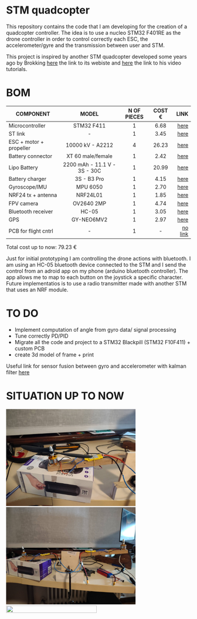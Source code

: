 # STM quadcopter

This repository contains the code that I am developing for the creation of a quadcopter controller. The idea is to use a nucleo STM32 F401RE as the drone controller in order to control correctly each ESC, the accelerometer/gyre and the transmission between user and STM.

This project is inspired by another STM quadcopter developed some years ago by Brokking [here](http://www.brokking.net/ymfc-32_main.html) the link to its webiste and [here](https://www.youtube.com/user/MacPuffdog) the link to his video tutorials.

# BOM

| **COMPONENT**           | **MODEL**                    | **N OF PIECES** | **COST €**| **LINK** |
| ----------------------- |:----------------------------:|:---------------:|:---------:| --------:|
| Microcontroller         | STM32 F411                   | 1               | 6.68      | [here](https://it.aliexpress.com/item/32792513237.html?spm=a2g0s.9042311.0.0.74a34c4dBViBGv)
| ST link                 | -                            | 1               | 3.45      | [here](https://it.aliexpress.com/item/32792513237.html?spm=a2g0s.9042311.0.0.74a34c4dBViBGv)
| ESC + motor + propeller | 10000 kV - A2212             | 4               | 26.23     | [here](https://it.aliexpress.com/item/4000443619541.html?spm=a2g0s.9042311.0.0.27424c4d62Gi67)
| Battery connector       | XT 60 male/female            | 1               | 2.42      | [here](https://it.aliexpress.com/item/33004745121.html?spm=a2g0s.9042311.0.0.27424c4dqASuNE)
| Lipo Battery            | 2200 mAh - 11.1 V - 3S - 30C | 1               | 20.99     | [here](https://www.amazon.it/gp/product/B08H861N2P/ref=ppx_yo_dt_b_asin_title_o05_s00?ie=UTF8&psc=1)
| Battery charger         | 3S - B3 Pro                  | 1               | 4.15      | [here](https://it.aliexpress.com/item/4000917057193.html?spm=a2g0s.9042311.0.0.27424c4dGhvzAx)
| Gyroscope/IMU           | MPU 6050                     | 1               | 2.70      | [here](https://www.ebay.it/itm/253105882143)
| NRF24 tx + antenna      | NRF24L01                     | 1               | 1.85      | [here](https://it.aliexpress.com/item/32272725011.html?spm=a2g0s.9042311.0.0.74a34c4dBViBGv)
| FPV camera              | OV2640 2MP                   | 1               | 4.74      | [here](https://it.aliexpress.com/item/33046344720.html?spm=a2g0s.9042311.0.0.34784c4d8o1aSF)
| Bluetooth receiver      | HC-05                        | 1               | 3.05      | [here](https://it.aliexpress.com/item/1005001636656116.html?spm=a2g0s.9042311.0.0.27424c4d7co4l5)
| GPS                     | GY-NEO6MV2                   | 1               | 2.97      | [here](https://it.aliexpress.com/item/1005001635722164.html?spm=a2g0o.productlist.0.0.2cda6cbasI9OK1&algo_pvid=14b9cbef-8043-4b47-ab6c-e60a8ce52c07&aem_p4p_detail=202112100019011915512198914790005598781&algo_exp_id=14b9cbef-8043-4b47-ab6c-e60a8ce52c07-2&pdp_ext_f=%7B%22sku_id%22%3A%2212000017044837230%22%7D)
| PCB for flight cntrl    | -                            | 1               | -         | [no link]()

Total cost up to now: 79.23 €

Just for initial prototyping I am controlling the drone actions with bluetooth. I am using an HC-05 bluetooth device connected to the STM and I send the control from an adroid app on my phone (arduino bluetooth controller). The app allows me to map to each button on the joystick a specific character. Future implementatios is to use a radio transmitter made with another STM that uses an NRF module.

# TO DO

- Implement computation of angle from gyro data/ signal processing
- Tune correctly PD/PID
- Migrate all the code and project to a STM32 Blackpill (STM32 F10F411) + custom PCB
- create 3d model of frame + print

Useful link for sensor fusion between gyro and accelerometer with kalman filter 
 [here](https://www.telesens.co/2017/05/02/sensor-fusion-part-3-implementation-of-gyro-accel-sensor-fusion/)


# SITUATION UP TO NOW

<img src="https://github.com/AlessandroAvi/STM_quadcopter/blob/main/Images/OneAxisPrototype1.jpg" width=70% height=70%>

<img src="https://github.com/AlessandroAvi/STM_quadcopter/blob/main/Images/OneAxisPrototype2.jpg" width=70% height=70%>

<img src="https://github.com/AlessandroAvi/STM_quadcopter/blob/main/Images/OneAxisPrototype.gif" width=70% height=70%>